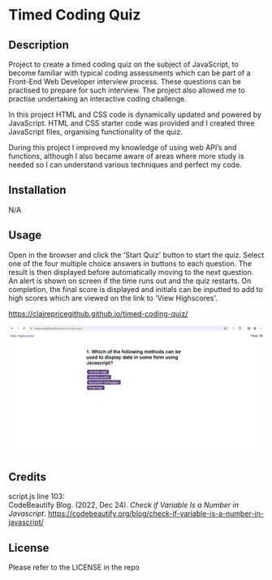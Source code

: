 # Timed Coding Quiz

## Description
Project to create a timed coding quiz on the subject of JavaScript, to become familiar with typical coding assessments which can be part of a Front-End Web Developer interview process. These questions can be practised to prepare for such interview. The project also allowed me to practise undertaking an interactive coding challenge.

In this project HTML and CSS code is dynamically updated and powered by JavaScript. HTML and CSS starter code was provided and I created three JavaScript files, organising functionality of the quiz. 

During this project I improved my knowledge of using web API’s and functions, although I also became aware of areas where more study is needed so I can understand various techniques and perfect my code.

## Installation

N/A

## Usage

Open in the browser and click the 'Start Quiz' button to start the quiz. Select one of the four multiple choice answers in buttons to each question. The result is then displayed before automatically moving to the next question. An alert is shown on screen if the time runs out and the quiz restarts. On completion, the final score is displayed and initials can be inputted to add to high scores which are viewed on the link to 'View Highscores'.

https://clairepricegithub.github.io/timed-coding-quiz/

![screenshot](images/screenshot.png)

## Credits

script.js line 103: <br>
CodeBeautify Blog. (2022, Dec 24). *Check if Variable Is a Number in Javascript*. https://codebeautify.org/blog/check-if-variable-is-a-number-in-javascript/

## License

Please refer to the LICENSE in the repo

